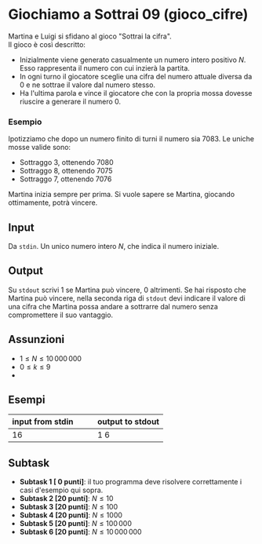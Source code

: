 # Giochiamo a Sottrai 09 (gioco\_cifre)

Martina e Luigi si sfidano al gioco "Sottrai la cifra".  
Il gioco è così descritto:
- Inizialmente viene generato casualmente un numero intero positivo $N$. Esso rappresenta il numero con cui inzierà la partita.
- In ogni turno il giocatore sceglie una cifra del numero attuale diversa da $0$ e ne sottrae il valore dal numero stesso.
- Ha l'ultima parola e vince il giocatore che con la propria mossa dovesse riuscire a generare il numero $0$.

### Esempio

Ipotizziamo che dopo un numero finito di turni il numero sia 7083. Le uniche mosse valide sono:
- Sottraggo 3, ottenendo 7080 
- Sottraggo 8, ottenendo 7075
- Sottraggo 7, ottenendo 7076

Martina inizia sempre per prima.
Si vuole sapere se Martina, giocando ottimamente, potrà vincere.

## Input

Da `stdin`.
Un unico numero intero $N$, che indica il numero iniziale.

## Output

Su `stdout` scrivi $1$ se Martina può vincere, $0$ altrimenti.
Se hai risposto che Martina può vincere,
nella seconda riga di `stdout` devi indicare il valore di una cifra che Martina possa andare a sottrarre dal numero senza compromettere il suo vantaggio.


## Assunzioni
- $1 \leq N \leq 10\,000\,000$
- $0 \leq k \leq 9$
- 

## Esempi

| input from stdin | &nbsp;&nbsp;&nbsp;&nbsp; | output to stdout |
| ---------------- | ------------------------ | ---------------- |
| 16               | &nbsp;                   | 1 6              |


## Subtask

- **Subtask 1 [ 0 punti]**: il tuo programma deve risolvere correttamente i casi d'esempio qui sopra.
- **Subtask 2 [20 punti]**: $N \leq 10$
- **Subtask 3 [20 punti]**: $N \leq 100$
- **Subtask 4 [20 punti]**: $N \leq 1000$
- **Subtask 5 [20 punti]**: $N \leq 100\,000$
- **Subtask 6 [20 punti]**: $N \leq 10\,000\,000$

